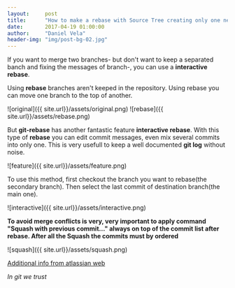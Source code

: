 ```yaml
---
layout:     post
title:      "How to make a rebase with Source Tree creating only one new commit with new message"
date:       2017-04-19 01:00:00
author:     "Daniel Vela"
header-img: "img/post-bg-02.jpg"
---
```



If you want to merge two branches- but don't want to keep a separated banch and fixing the messages of branch-, you can use a **interactive rebase**. 

Using **rebase** branches aren't keeped in the repository. Using rebase you can move one branch to the top of another.

![original]({{ site.url}}/assets/original.png) ![rebase]({{ site.url}}/assets/rebase.png)

But **git-rebase** has another fantastic feature **interactive rebase**. With this type of **rebase** you can edit commit messages, even mix several commits into only one. This is very usefull to keep a well documented **git log** without noise.

![feature]({{ site.url}}/assets/feature.png)

To use this method, first checkout the branch you want to rebase(the secondary branch). Then select the last commit of destination branch(the main one). 

![interactive]({{ site.url}}/assets/interactive.png)

**To avoid merge conflicts is very, very important to apply command "Squash with previous commit..." always on top of the commit list after rebase. After all the **Squash** the commits must by ordered**

![squash]({{ site.url}}/assets/squash.png)

[Additional info from atlassian web](https://www.atlassian.com/blog/sourcetree/interactive-rebase-sourcetree)

*In git we trust*

